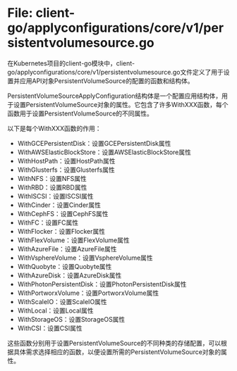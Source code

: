 # File: client-go/applyconfigurations/core/v1/persistentvolumesource.go

在Kubernetes项目的client-go模块中，client-go/applyconfigurations/core/v1/persistentvolumesource.go文件定义了用于设置并应用API对象PersistentVolumeSource的配置的函数和结构体。

PersistentVolumeSourceApplyConfiguration结构体是一个配置应用结构体，用于设置PersistentVolumeSource对象的属性。它包含了许多WithXXX函数，每个函数用于设置PersistentVolumeSource的不同属性。

以下是每个WithXXX函数的作用：

- WithGCEPersistentDisk：设置GCEPersistentDisk属性
- WithAWSElasticBlockStore：设置AWSElasticBlockStore属性
- WithHostPath：设置HostPath属性
- WithGlusterfs：设置Glusterfs属性
- WithNFS：设置NFS属性
- WithRBD：设置RBD属性
- WithISCSI：设置ISCSI属性
- WithCinder：设置Cinder属性
- WithCephFS：设置CephFS属性
- WithFC：设置FC属性
- WithFlocker：设置Flocker属性
- WithFlexVolume：设置FlexVolume属性
- WithAzureFile：设置AzureFile属性
- WithVsphereVolume：设置VsphereVolume属性
- WithQuobyte：设置Quobyte属性
- WithAzureDisk：设置AzureDisk属性
- WithPhotonPersistentDisk：设置PhotonPersistentDisk属性
- WithPortworxVolume：设置PortworxVolume属性
- WithScaleIO：设置ScaleIO属性
- WithLocal：设置Local属性
- WithStorageOS：设置StorageOS属性
- WithCSI：设置CSI属性

这些函数分别用于设置PersistentVolumeSource的不同种类的存储配置，可以根据具体需求选择相应的函数，以便设置所需的PersistentVolumeSource对象的属性。

